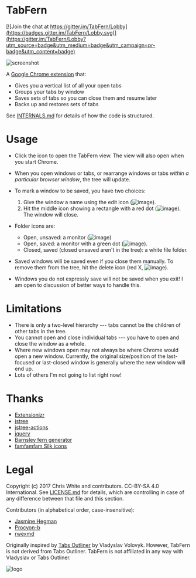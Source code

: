 # TabFern

[![Join the chat at https://gitter.im/TabFern/Lobby](https://badges.gitter.im/TabFern/Lobby.svg)](https://gitter.im/TabFern/Lobby?utm_source=badge&utm_medium=badge&utm_campaign=pr-badge&utm_content=badge)

![screenshot](https://raw.githubusercontent.com/cxw42/TabFern/gh-pages/screenshot.png)

A [Google Chrome extension](https://chrome.google.com/webstore/detail/tabfern-tab-manager-and-b/hbajjpcdbninabigakflkhiogmmjaakm) that:

 - Gives you a vertical list of all your open tabs
 - Groups your tabs by window
 - Saves sets of tabs so you can close them and resume later
 - Backs up and restores sets of tabs

See [INTERNALS.md](INTERNALS.md) for details of how the code is structured.

# Usage

 - Click the icon to open the TabFern view.  The view will also open when
   you start Chrome.
 - When you open windows or tabs, or rearrange windows or tabs _within a
   particular browser window_, the tree will update.
 - To mark a window to be saved, you have two choices:

     1. Give the window a name using the edit icon (![image](https://raw.githubusercontent.com/cxw42/TabFern/master/webstore/assets/icons/editBtn.png)).
     1. Hit the middle icon showing a rectangle with a red dot
   (![image](https://raw.githubusercontent.com/cxw42/TabFern/master/webstore/assets/icons/save.png)).  The window will close.

 - Folder icons are:

     - Open, unsaved: a monitor (![image](https://raw.githubusercontent.com/cxw42/TabFern/master/webstore/assets/icons/monitor.png))
     - Open, saved: a monitor with a green dot (![image](https://raw.githubusercontent.com/cxw42/TabFern/master/webstore/assets/icons/monitor_add.png)).
     - Closed, saved (closed unsaved aren't in the tree): a white file folder.

 - Saved windows will be saved even if you close them manually.  To remove them
   from the tree, hit the delete icon (red X,
   ![image](https://raw.githubusercontent.com/cxw42/TabFern/master/webstore/assets/icons/deleteBtn.png)).

 - Windows you do not expressly save will not be saved when you exit!
   I am open to discussion of better ways to handle this.

# Limitations

 - There is only a two-level hierarchy --- tabs cannot be the children
   of other tabs in the tree.
 - You cannot open and close individual tabs --- you have to open and close
   the window as a whole.
 - Where new windows open may not always be where Chrome would open a new window.
   Currently, the original size/position of the last-focused or last-closed
   window is generally where the new window will end up.
 - Lots of others I'm not going to list right now!

# Thanks

 - [Extensionizr](https://extensionizr.com)
 - [jstree](https://www.jstree.com/)
 - [jstree-actions](https://github.com/alexandernst/jstree-actions)
 - [jquery](https://jquery.com/)
 - [Barnsley fern generator](http://www.chradams.co.uk/fern/maker.html)
 - [famfamfam Silk icons](http://www.famfamfam.com/lab/icons/silk/)

# Legal

Copyright (c) 2017 Chris White and contributors.  CC-BY-SA 4.0 International.
See [LICENSE.md](LICENSE.md) for details, which are controlling in case of any
difference between that file and this section.

Contributors (in alphabetical order, case-insensitive):

 - [Jasmine Hegman](https://github.com/r4j4h)
 - [Procyon-b](https://github.com/Procyon-b)
 - [rwexmd](https://github.com/rwexmd)

Originally inspired by
[Tabs Outliner](https://chrome.google.com/webstore/detail/tabs-outliner/eggkanocgddhmamlbiijnphhppkpkmkl)
by Vladyslav Volovyk.  However, TabFern is not derived from Tabs Outliner.
TabFern is not affiliated in any way with Vladyslav or Tabs Outliner.

![logo](https://raw.githubusercontent.com/cxw42/TabFern/master/webstore/assets/fern128.png)

